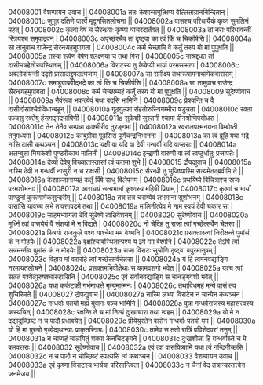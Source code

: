 04008001  वैशम्पायन उवाच ||
04008001a ततः केशान्समुत्क्षिप्य वेल्लिताग्राननिन्दितान् |
04008001c जुगूह दक्षिणे पार्श्वे मृदूनसितलोचना ||
04008002a वासश्च परिधायैकं कृष्णं सुमलिनं महत् |
04008002c कृत्वा वेषं च सैरन्ध्र्याः कृष्णा व्यचरदार्तवत् ||
04008003a तां नराः परिधावन्तीं स्त्रियश्च समुपाद्रवन् |
04008003c अपृच्छंश्चैव तां दृष्ट्वा का त्वं किं च चिकीर्षसि ||
04008004a सा तानुवाच राजेन्द्र सैरन्ध्र्यहमुपागता |
04008004c कर्म चेच्छामि वै कर्तुं तस्य यो मां पुपुक्षति ||
04008005a तस्या रूपेण वेषेण श्लक्ष्णया च तथा गिरा |
04008005c नाश्रद्दधत तां दासीमन्नहेतोरुपस्थिताम् ||
04008006a विराटस्य तु कैकेयी भार्या परमसम्मता |
04008006c अवलोकयन्ती ददृशे प्रासादाद्द्रुपदात्मजाम् ||
04008007a सा समीक्ष्य तथारूपामनाथामेकवाससम् |
04008007c समाहूयाब्रवीद्भद्रे का त्वं किं च चिकीर्षसि ||
04008008a सा तामुवाच राजेन्द्र सैरन्ध्र्यहमुपागता |
04008008c कर्म चेच्छाम्यहं कर्तुं तस्य यो मां पुपुक्षति ||
04008009  सुदेष्णोवाच ||
04008009a नैवंरूपा भवन्त्येवं यथा वदसि भामिनि |
04008009c प्रेषयन्ति च वै दासीर्दासांश्चैवंविधान्बहून् ||
04008010a गूढगुल्फा संहतोरुस्त्रिगम्भीरा षडुन्नता |
04008010c रक्ता पञ्चसु रक्तेषु हंसगद्गदभाषिणी ||
04008011a सुकेशी सुस्तनी श्यामा पीनश्रोणिपयोधरा |
04008011c तेन तेनैव सम्पन्ना काश्मीरीव तुरङ्गमा ||
04008012a स्वरालपक्ष्मनयना बिम्बोष्ठी तनुमध्यमा |
04008012c कम्बुग्रीवा गूढसिरा पूर्णचन्द्रनिभानना ||
04008013a का त्वं ब्रूहि यथा भद्रे नासि दासी कथञ्चन |
04008013c यक्षी वा यदि वा देवी गन्धर्वी यदि वाप्सराः ||
04008014a अलम्बुसा मिश्रकेशी पुण्डरीकाथ मालिनी |
04008014c इन्द्राणी वारुणी वा त्वं त्वष्टुर्धातुः प्रजापतेः |
04008014e देव्यो देवेषु विख्यातास्तासां त्वं कतमा शुभे ||
04008015  द्रौपद्युवाच ||
04008015a नास्मि देवी न गन्धर्वी नासुरी न च राक्षसी |
04008015c सैरन्ध्री तु भुजिष्यास्मि सत्यमेतद्ब्रवीमि ते ||
04008016a केशाञ्जानाम्यहं कर्तुं पिंषे साधु विलेपनम् |
04008016c ग्रथयिष्ये विचित्राश्च स्रजः परमशोभनाः ||
04008017a आराधयं सत्यभामां कृष्णस्य महिषीं प्रियाम् |
04008017c कृष्णां च भार्यां पाण्डूनां कुरूणामेकसुन्दरीम् ||
04008018a तत्र तत्र चराम्येवं लभमाना सुशोभनम् |
04008018c वासांसि यावच्च लभे तावत्तावद्रमे तथा ||
04008019a मालिनीत्येव मे नाम स्वयं देवी चकार सा |
04008019c साहमभ्यागता देवि सुदेष्णे त्वन्निवेशनम् ||
04008020  सुदेष्णोवाच ||
04008020a मूर्ध्नि त्वां वासयेयं वै संशयो मे न विद्यते |
04008020c नो चेदिह तु राजा त्वां गच्छेत्सर्वेण चेतसा ||
04008021a स्त्रियो राजकुले पश्य याश्चेमा मम वेश्मनि |
04008021c प्रसक्तास्त्वां निरीक्षन्ते पुमांसं कं न मोहयेः ||
04008022a वृक्षांश्चावस्थितान्पश्य य इमे मम वेश्मनि |
04008022c तेऽपि त्वां सन्नमन्तीव पुमांसं कं न मोहयेः ||
04008023a राजा विराटः सुश्रोणि दृष्ट्वा वपुरमानुषम् |
04008023c विहाय मां वरारोहे त्वां गच्छेत्सर्वचेतसा ||
04008024a यं हि त्वमनवद्याङ्गि नरमायतलोचने |
04008024c प्रसक्तमभिवीक्षेथाः स कामवशगो भवेत् ||
04008025a यश्च त्वां सततं पश्येत्पुरुषश्चारुहासिनि |
04008025c एवं सर्वानवद्याङ्गि स चानङ्गवशो भवेत् ||
04008026a यथा कर्कटकी गर्भमाधत्ते मृत्युमात्मनः |
04008026c तथाविधमहं मन्ये वासं तव शुचिस्मिते ||
04008027  द्रौपद्युवाच ||
04008027a नास्मि लभ्या विराटेन न चान्येन कथञ्चन |
04008027c गन्धर्वाः पतयो मह्यं युवानः पञ्च भामिनि ||
04008028a पुत्रा गन्धर्वराजस्य महासत्त्वस्य कस्यचित् |
04008028c रक्षन्ति ते च मां नित्यं दुःखाचारा तथा न्वहम् ||
04008029a यो मे न दद्यादुच्छिष्टं न च पादौ प्रधावयेत् |
04008029c प्रीयेयुस्तेन वासेन गन्धर्वाः पतयो मम ||
04008030a यो हि मां पुरुषो गृध्येद्यथान्याः प्राकृतस्त्रियः |
04008030c तामेव स ततो रात्रिं प्रविशेदपरां तनुम् ||
04008031a न चाप्यहं चालयितुं शक्या केनचिदङ्गने |
04008031c दुःखशीला हि गन्धर्वास्ते च मे बलवत्तराः ||
04008032  सुदेष्णोवाच  ||
04008032a एवं त्वां वासयिष्यामि यथा त्वं नन्दिनीच्छसि |
04008032c न च पादौ न चोच्छिष्टं स्प्रक्ष्यसि त्वं कथञ्चन ||
04008033  वैशम्पायन उवाच ||
04008033a एवं कृष्णा विराटस्य भार्यया परिसान्त्विता |
04008033c न चैनां वेद तत्रान्यस्तत्त्वेन जनमेजय ||
